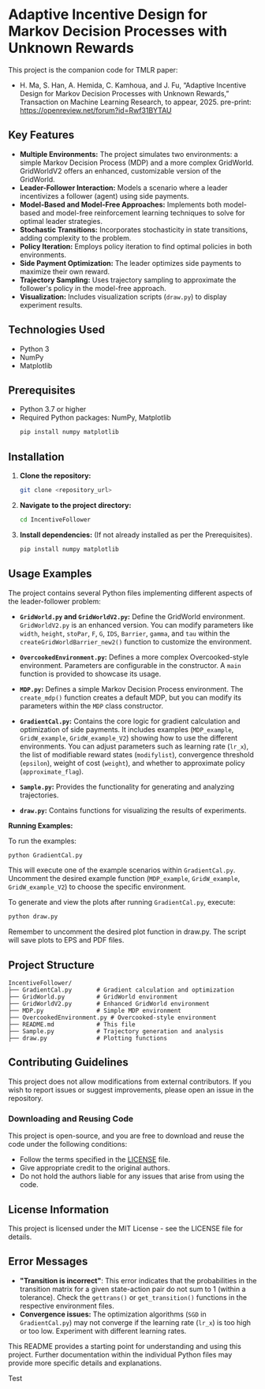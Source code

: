 # Adaptive Incentive Design for Markov Decision Processes with Unknown Rewards

This project is the companion code for TMLR paper: 

 
- H. Ma, S. Han, A. Hemida, C. Kamhoua, and J. Fu, “Adaptive Incentive Design for Markov Decision Processes with Unknown Rewards,” Transaction on Machine Learning Research, to appear, 2025. pre-print: https://openreview.net/forum?id=Rwf31BYTAU


## Key Features

* **Multiple Environments:**  The project simulates two environments: a simple Markov Decision Process (MDP) and a more complex GridWorld.  GridWorldV2 offers an enhanced, customizable version of the GridWorld.
* **Leader-Follower Interaction:** Models a scenario where a leader incentivizes a follower (agent) using side payments.
* **Model-Based and Model-Free Approaches:** Implements both model-based and model-free reinforcement learning techniques to solve for optimal leader strategies.
* **Stochastic Transitions:** Incorporates stochasticity in state transitions, adding complexity to the problem.
* **Policy Iteration:** Employs policy iteration to find optimal policies in both environments.
* **Side Payment Optimization:** The leader optimizes side payments to maximize their own reward.
* **Trajectory Sampling:** Uses trajectory sampling to approximate the follower's policy in the model-free approach.
* **Visualization:** Includes visualization scripts (`draw.py`) to display experiment results.


## Technologies Used

* Python 3
* NumPy
* Matplotlib


## Prerequisites

* Python 3.7 or higher
* Required Python packages: NumPy, Matplotlib
  ```bash
  pip install numpy matplotlib
  ```

## Installation

1. **Clone the repository:**
   ```bash
   git clone <repository_url>
   ```
2. **Navigate to the project directory:**
   ```bash
   cd IncentiveFollower
   ```
3. **Install dependencies:** (If not already installed as per the Prerequisites).
   ```bash
   pip install numpy matplotlib
   ```


## Usage Examples

The project contains several Python files implementing different aspects of the leader-follower problem:

* **`GridWorld.py` and `GridWorldV2.py`:** Define the GridWorld environment. `GridWorldV2.py` is an enhanced version. You can modify parameters like `width`, `height`, `stoPar`, `F`, `G`, `IDS`, `Barrier`, `gamma`, and `tau` within the `createGridWorldBarrier_new2()` function to customize the environment.

* **`OvercookedEnvironment.py`:** Defines a more complex Overcooked-style environment. Parameters are configurable in the constructor. A `main` function is provided to showcase its usage.

* **`MDP.py`:** Defines a simple Markov Decision Process environment. The `create_mdp()` function creates a default MDP, but you can modify its parameters within the `MDP` class constructor.

* **`GradientCal.py`:** Contains the core logic for gradient calculation and optimization of side payments.  It includes examples (`MDP_example`, `GridW_example`, `GridW_example_V2`) showing how to use the different environments. You can adjust parameters such as learning rate (`lr_x`), the list of modifiable reward states (`modifylist`), convergence threshold (`epsilon`), weight of cost (`weight`), and whether to approximate policy (`approximate_flag`).

* **`Sample.py`:**  Provides the functionality for generating and analyzing trajectories.

* **`draw.py`:** Contains functions for visualizing the results of experiments.


**Running Examples:**

To run the examples:

```bash
python GradientCal.py 
```
This will execute one of the example scenarios within `GradientCal.py`.  Uncomment the desired example function (`MDP_example`, `GridW_example`, `GridW_example_V2`) to choose the specific environment.

To generate and view the plots after running `GradientCal.py`, execute:

```bash
python draw.py 
```
Remember to uncomment the desired plot function in draw.py.  The script will save plots to EPS and PDF files.


## Project Structure

```
IncentiveFollower/
├── GradientCal.py       # Gradient calculation and optimization
├── GridWorld.py         # GridWorld environment
├── GridWorldV2.py       # Enhanced GridWorld environment
├── MDP.py               # Simple MDP environment
├── OvercookedEnvironment.py # Overcooked-style environment
├── README.md            # This file
├── Sample.py            # Trajectory generation and analysis
├── draw.py              # Plotting functions
```

## Contributing Guidelines

This project does not allow modifications from external contributors. If you wish to report issues or suggest improvements, please open an issue in the repository.


### Downloading and Reusing Code
This project is open-source, and you are free to download and reuse the code under the following conditions:
- Follow the terms specified in the [LICENSE](LICENSE) file.
- Give appropriate credit to the original authors.
- Do not hold the authors liable for any issues that arise from using the code.


## License Information

This project is licensed under the MIT License - see the LICENSE file for details.

## Error Messages

* **"Transition is incorrect"**: This error indicates that the probabilities in the transition matrix for a given state-action pair do not sum to 1 (within a tolerance).  Check the `gettrans()` or `get_transition()` functions in the respective environment files.
* **Convergence issues:** The optimization algorithms (`SGD` in `GradientCal.py`) may not converge if the learning rate (`lr_x`) is too high or too low.  Experiment with different learning rates.

This README provides a starting point for understanding and using this project.  Further documentation within the individual Python files may provide more specific details and explanations.

Test

